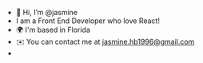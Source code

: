 - 👋 Hi, I’m @jasmine
- I am a Front End Developer who love React!
-  🌍  I'm based in Florida
- ✉️  You can contact me at jasmine.hb1996@gmail.com
-

